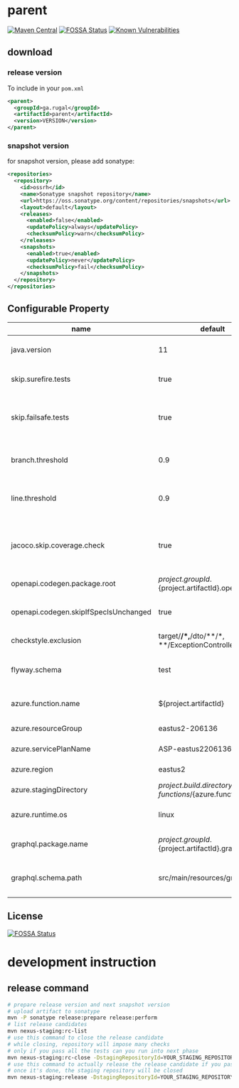 # parent

[![Maven Central](https://maven-badges.herokuapp.com/maven-central/ga.rugal/parent/badge.svg)](https://maven-badges.herokuapp.com/maven-central/ga.rugal/parent)
[![FOSSA Status](https://app.fossa.io/api/projects/git%2Bgithub.com%2FRugal%2Fparent.svg?type=shield)](https://app.fossa.io/projects/git%2Bgithub.com%2FRugal%2Fparent?ref=badge_shield)
[![Known Vulnerabilities](https://snyk.io/test/github/Rugal/parent/badge.svg?targetFile=pom.xml)](https://snyk.io/test/github/Rugal/parent?targetFile=pom.xml)  

## download

### release version

To include in your `pom.xml`
```xml
<parent>
  <groupId>ga.rugal</groupId>
  <artifactId>parent</artifactId>
  <version>VERSION</version>
</parent>
```

### snapshot version

for snapshot version, please add sonatype:
```xml
<repositories>
  <repository>
    <id>ossrh</id>
    <name>Sonatype snapshot repository</name>
    <url>https://oss.sonatype.org/content/repositories/snapshots</url>
    <layout>default</layout>
    <releases>
      <enabled>false</enabled>
      <updatePolicy>always</updatePolicy>
      <checksumPolicy>warn</checksumPolicy>
    </releases>
    <snapshots>
      <enabled>true</enabled>
      <updatePolicy>never</updatePolicy>
      <checksumPolicy>fail</checksumPolicy>
    </snapshots>
  </repository>
</repositories>
```

## Configurable Property

name | default | note
---|---|---
java.version | 11 | Java Development Kit version
skip.surefire.tests | true | Skip unit test & coverage report
skip.failsafe.tests | true | Skip integration test & coverage report
branch.threshold | 0.9 | Minimum branch coverage threshold
line.threshold | 0.9 | Minimum line coverage threshold
jacoco.skip.coverage.check | true | Skip test coverage check, this will fail build if threshold not reached
openapi.codegen.package.root | ${project.groupId}.${project.artifactId}.openapi |
openapi.codegen.skipIfSpecIsUnchanged | true | Skip codegen if no change in `contract.yml`
checkstyle.exclusion|target/**/*,**/dto/**/*, **/ExceptionController.java|
flyway.schema | test | the target database schema for flyway
azure.function.name | ${project.artifactId} | name of function app in Azure
azure.resourceGroup | eastus2-206136 | resource group name
azure.servicePlanName | ASP-eastus2206136-837f |  service plan name
azure.region | eastus2 | function app region
azure.stagingDirectory | ${project.build.directory}/azure-functions/${azure.function.name} | staging directory
azure.runtime.os | linux | operating system function app
graphql.package.name | ${project.groupId}.${project.artifactId}.graphql | package for graphql codegen
graphql.schema.path|src/main/resources/graphql|the schema file of graphql for codegen

## License
[![FOSSA Status](https://app.fossa.io/api/projects/git%2Bgithub.com%2FRugal%2Fparent.svg?type=large)](https://app.fossa.io/projects/git%2Bgithub.com%2FRugal%2Fparent?ref=badge_large)  

# development instruction

## release command

```bash
# prepare release version and next snapshot version
# upload artifact to sonatype
mvn -P sonatype release:prepare release:perform
# list release candidates
mvn nexus-staging:rc-list
# use this command to close the release candidate
# while closing, repository will impose many checks
# only if you pass all the tests can you run into next phase
mvn nexus-staging:rc-close -DstagingRepositoryId=YOUR_STAGING_REPOSITORY_ID
# use this command to actually release the release candidate if you pass all the checks
# once it's done, the staging repository will be closed
mvn nexus-staging:release -DstagingRepositoryId=YOUR_STAGING_REPOSITORY_ID
```
